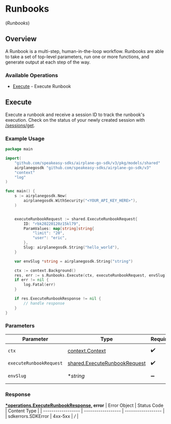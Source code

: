 # Runbooks
(*Runbooks*)

## Overview

A Runbook is a multi-step, human-in-the-loop workflow. Runbooks are able to take a set of top-level parameters, run one or more functions, and generate output at each step of the way.

### Available Operations

* [Execute](#execute) - Execute Runbook

## Execute

Execute a runbook and receive a session ID to track the runbook's execution.
Check on the status of your newly created session with [/sessions/get](/api/sessions#sessions-get).

### Example Usage

```go
package main

import(
	"github.com/speakeasy-sdks/airplane-go-sdk/v3/pkg/models/shared"
	airplanegosdk "github.com/speakeasy-sdks/airplane-go-sdk/v3"
	"context"
	"log"
)

func main() {
    s := airplanegosdk.New(
        airplanegosdk.WithSecurity("<YOUR_API_KEY_HERE>"),
    )


    executeRunbookRequest := shared.ExecuteRunbookRequest{
        ID: "rbk20220120z15kl79",
        ParamValues: map[string]string{
            "limit": "20",
            "user": "eric",
        },
        Slug: airplanegosdk.String("hello_world"),
    }

    var envSlug *string = airplanegosdk.String("string")

    ctx := context.Background()
    res, err := s.Runbooks.Execute(ctx, executeRunbookRequest, envSlug)
    if err != nil {
        log.Fatal(err)
    }

    if res.ExecuteRunbookResponse != nil {
        // handle response
    }
}
```

### Parameters

| Parameter                                                                        | Type                                                                             | Required                                                                         | Description                                                                      |
| -------------------------------------------------------------------------------- | -------------------------------------------------------------------------------- | -------------------------------------------------------------------------------- | -------------------------------------------------------------------------------- |
| `ctx`                                                                            | [context.Context](https://pkg.go.dev/context#Context)                            | :heavy_check_mark:                                                               | The context to use for the request.                                              |
| `executeRunbookRequest`                                                          | [shared.ExecuteRunbookRequest](../../pkg/models/shared/executerunbookrequest.md) | :heavy_check_mark:                                                               | ExecuteRunbookRequest                                                            |
| `envSlug`                                                                        | **string*                                                                        | :heavy_minus_sign:                                                               | Environment to execute the runbook in.                                           |


### Response

**[*operations.ExecuteRunbookResponse](../../pkg/models/operations/executerunbookresponse.md), error**
| Error Object       | Status Code        | Content Type       |
| ------------------ | ------------------ | ------------------ |
| sdkerrors.SDKError | 4xx-5xx            | */*                |
